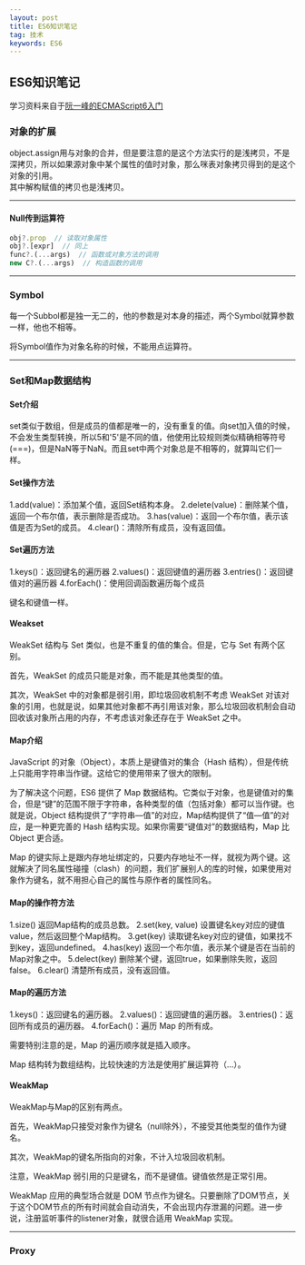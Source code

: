 ```yaml
---
layout: post
title: ES6知识笔记
tag: 技术
keywords: ES6
---
```


## ES6知识笔记

学习资料来自于[阮一峰的ECMAScript6入门](http://es6.ruanyifeng.com/)

### 对象的扩展

object.assign用与对象的合并，但是要注意的是这个方法实行的是浅拷贝，不是深拷贝，所以如果源对象中某个属性的值时对象，那么咪表对象拷贝得到的是这个对象的引用。  
其中解构赋值的拷贝也是浅拷贝。



---

#### Null传到运算符

```javascript
obj?.prop  // 读取对象属性
obj?.[expr]  // 同上
func?.(...args)  // 函数或对象方法的调用
new C?.(...args)  // 构造函数的调用
```

---

### Symbol

每一个Subbol都是独一无二的，他的参数是对本身的描述，两个Symbol就算参数一样，他也不相等。

将Symbol值作为对象名称的时候，不能用点运算符。

---

### Set和Map数据结构

#### Set介绍

set类似于数组，但是成员的值都是唯一的，没有重复的值。向set加入值的时候，不会发生类型转换，所以5和'5'是不同的值，他使用比较规则类似精确相等符号(===)，但是NaN等于NaN。而且set中两个对象总是不相等的，就算叫它们一样。

#### Set操作方法

1.add(value)：添加某个值，返回Set结构本身。
2.delete(value)：删除某个值，返回一个布尔值，表示删除是否成功。
3.has(value)：返回一个布尔值，表示该值是否为Set的成员。
4.clear()：清除所有成员，没有返回值。

#### Set遍历方法

1.keys()：返回键名的遍历器
2.values()：返回键值的遍历器
3.entries()：返回键值对的遍历器
4.forEach()：使用回调函数遍历每个成员

键名和键值一样。

#### Weakset

WeakSet 结构与 Set 类似，也是不重复的值的集合。但是，它与 Set 有两个区别。

首先，WeakSet 的成员只能是对象，而不能是其他类型的值。

其次，WeakSet 中的对象都是弱引用，即垃圾回收机制不考虑 WeakSet 对该对象的引用，也就是说，如果其他对象都不再引用该对象，那么垃圾回收机制会自动回收该对象所占用的内存，不考虑该对象还存在于 WeakSet 之中。

#### Map介绍

JavaScript 的对象（Object），本质上是键值对的集合（Hash 结构），但是传统上只能用字符串当作键。这给它的使用带来了很大的限制。

为了解决这个问题，ES6 提供了 Map 数据结构。它类似于对象，也是键值对的集合，但是“键”的范围不限于字符串，各种类型的值（包括对象）都可以当作键。也就是说，Object 结构提供了“字符串—值”的对应，Map结构提供了“值—值”的对应，是一种更完善的 Hash 结构实现。如果你需要“键值对”的数据结构，Map 比 Object 更合适。

Map 的键实际上是跟内存地址绑定的，只要内存地址不一样，就视为两个键。这就解决了同名属性碰撞（clash）的问题，我们扩展别人的库的时候，如果使用对象作为键名，就不用担心自己的属性与原作者的属性同名。

#### Map的操作符方法

1.size() 返回Map结构的成员总数。
2.set(key, value) 设置键名key对应的键值value，然后返回整个Map结构。
3.get(key) 读取键名key对应的键值，如果找不到key，返回undefined。
4.has(key) 返回一个布尔值，表示某个键是否在当前的Map对象之中。
5.delect(key) 删除某个键，返回true，如果删除失败，返回false。
6.clear() 清楚所有成员，没有返回值。

#### Map的遍历方法

1.keys()：返回键名的遍历器。
2.values()：返回键值的遍历器。
3.entries()：返回所有成员的遍历器。
4.forEach()：遍历 Map 的所有成。

需要特别注意的是，Map 的遍历顺序就是插入顺序。

Map 结构转为数组结构，比较快速的方法是使用扩展运算符（...）。

#### WeakMap

WeakMap与Map的区别有两点。

首先，WeakMap只接受对象作为键名（null除外），不接受其他类型的值作为键名。

其次，WeakMap的键名所指向的对象，不计入垃圾回收机制。

注意，WeakMap 弱引用的只是键名，而不是键值。键值依然是正常引用。

WeakMap 应用的典型场合就是 DOM 节点作为键名。只要删除了DOM节点，关于这个DOM节点的所有时间就会自动消失，不会出现内存泄漏的问题。进一步说，注册监听事件的listener对象，就很合适用 WeakMap 实现。

---

### Proxy



